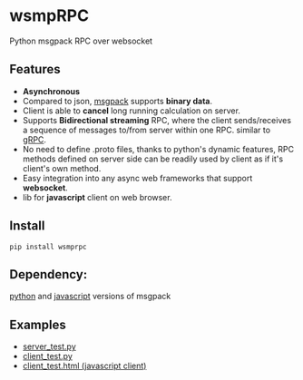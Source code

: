 # wsmpRPC

Python msgpack RPC over websocket

## Features

* **Asynchronous**
* Compared to json, [msgpack](https://msgpack.org/) supports **binary data**.
* Client is able to **cancel** long running calculation on server.
* Supports **Bidirectional streaming** RPC, where the client sends/receives a sequence of messages to/from server within one RPC. similar to [gRPC](https://grpc.io/docs/tutorials/basic/python/).
* No need to define .proto files, thanks to python's dynamic features, RPC methods defined on server side can be readily used by client as if it's client's own method.
* Easy integration into any async web frameworks that support **websocket**.
* lib for **javascript** client on web browser.

## Install

`pip install wsmprpc`

## Dependency:
[python](https://msgpack.org/) and [javascript](https://github.com/ygoe/msgpack.js) versions of msgpack 

## Examples
* [server_test.py](https://github.com/hyansuper/wsmprpc/blob/master/examples/server_test.py)
* [client_test.py](https://github.com/hyansuper/wsmprpc/blob/master/examples/client_test.py)
* [client_test.html (javascript client)](https://github.com/hyansuper/wsmprpc/blob/master/js/client_test.html)